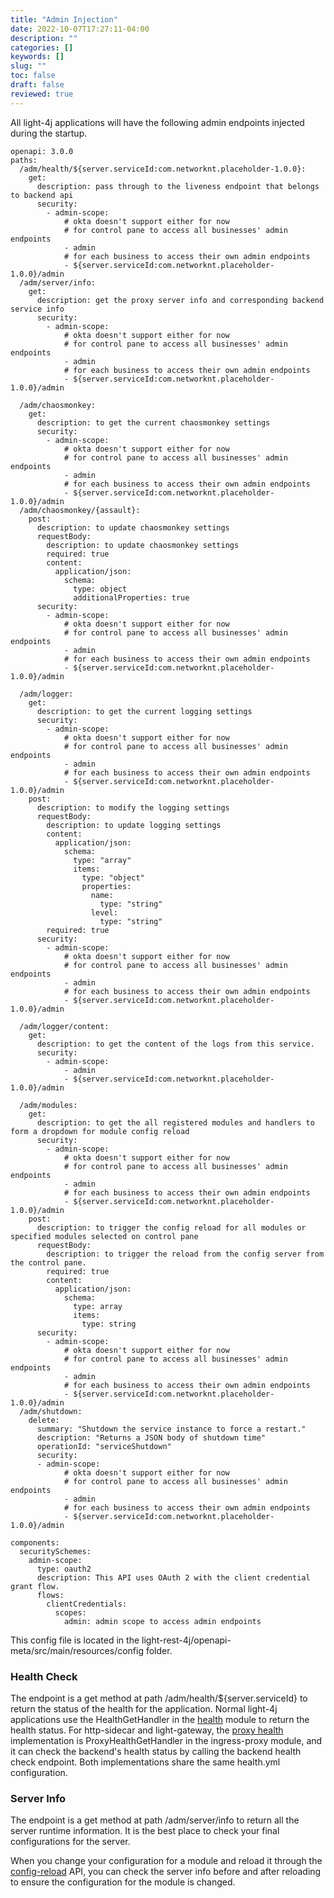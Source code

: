 ```yaml
---
title: "Admin Injection"
date: 2022-10-07T17:27:11-04:00
description: ""
categories: []
keywords: []
slug: ""
toc: false
draft: false
reviewed: true
---
```


All light-4j applications will have the following admin endpoints injected during the startup. 

```
openapi: 3.0.0
paths:
  /adm/health/${server.serviceId:com.networknt.placeholder-1.0.0}:
    get:
      description: pass through to the liveness endpoint that belongs to backend api
      security:
        - admin-scope:
            # okta doesn't support either for now
            # for control pane to access all businesses' admin endpoints
            - admin
            # for each business to access their own admin endpoints
            - ${server.serviceId:com.networknt.placeholder-1.0.0}/admin
  /adm/server/info:
    get:
      description: get the proxy server info and corresponding backend service info
      security:
        - admin-scope:
            # okta doesn't support either for now
            # for control pane to access all businesses' admin endpoints
            - admin
            # for each business to access their own admin endpoints
            - ${server.serviceId:com.networknt.placeholder-1.0.0}/admin

  /adm/chaosmonkey:
    get:
      description: to get the current chaosmonkey settings
      security:
        - admin-scope:
            # okta doesn't support either for now
            # for control pane to access all businesses' admin endpoints
            - admin
            # for each business to access their own admin endpoints
            - ${server.serviceId:com.networknt.placeholder-1.0.0}/admin
  /adm/chaosmonkey/{assault}:
    post:
      description: to update chaosmonkey settings
      requestBody:
        description: to update chaosmonkey settings
        required: true
        content:
          application/json:
            schema:
              type: object
              additionalProperties: true
      security:
        - admin-scope:
            # okta doesn't support either for now
            # for control pane to access all businesses' admin endpoints
            - admin
            # for each business to access their own admin endpoints
            - ${server.serviceId:com.networknt.placeholder-1.0.0}/admin

  /adm/logger:
    get:
      description: to get the current logging settings
      security:
        - admin-scope:
            # okta doesn't support either for now
            # for control pane to access all businesses' admin endpoints
            - admin
            # for each business to access their own admin endpoints
            - ${server.serviceId:com.networknt.placeholder-1.0.0}/admin
    post:
      description: to modify the logging settings
      requestBody:
        description: to update logging settings
        content:
          application/json:
            schema:
              type: "array"
              items:
                type: "object"
                properties:
                  name:
                    type: "string"
                  level:
                    type: "string"
        required: true
      security:
        - admin-scope:
            # okta doesn't support either for now
            # for control pane to access all businesses' admin endpoints
            - admin
            # for each business to access their own admin endpoints
            - ${server.serviceId:com.networknt.placeholder-1.0.0}/admin

  /adm/logger/content:
    get:
      description: to get the content of the logs from this service.
      security:
        - admin-scope:
            - admin
            - ${server.serviceId:com.networknt.placeholder-1.0.0}/admin

  /adm/modules:
    get:
      description: to get the all registered modules and handlers to form a dropdown for module config reload
      security:
        - admin-scope:
            # okta doesn't support either for now
            # for control pane to access all businesses' admin endpoints
            - admin
            # for each business to access their own admin endpoints
            - ${server.serviceId:com.networknt.placeholder-1.0.0}/admin
    post:
      description: to trigger the config reload for all modules or specified modules selected on control pane
      requestBody:
        description: to trigger the reload from the config server from the control pane.
        required: true
        content:
          application/json:
            schema:
              type: array
              items:
                type: string
      security:
        - admin-scope:
            # okta doesn't support either for now
            # for control pane to access all businesses' admin endpoints
            - admin
            # for each business to access their own admin endpoints
            - ${server.serviceId:com.networknt.placeholder-1.0.0}/admin
  /adm/shutdown:
    delete:
      summary: "Shutdown the service instance to force a restart."
      description: "Returns a JSON body of shutdown time"
      operationId: "serviceShutdown"
      security:
      - admin-scope:
            # okta doesn't support either for now
            # for control pane to access all businesses' admin endpoints
            - admin
            # for each business to access their own admin endpoints
            - ${server.serviceId:com.networknt.placeholder-1.0.0}/admin

components:
  securitySchemes:
    admin-scope:
      type: oauth2
      description: This API uses OAuth 2 with the client credential grant flow.
      flows:
        clientCredentials:
          scopes:
            admin: admin scope to access admin endpoints
```

This config file is located in the light-rest-4j/openapi-meta/src/main/resources/config folder.

### Health Check

The endpoint is a get method at path /adm/health/${server.serviceId} to return the status of the health for the application. Normal light-4j applications use the HealthGetHandler in the [health][] module to return the health status. For http-sidecar and light-gateway, the [proxy health][] implementation is ProxyHealthGetHandler in the ingress-proxy module, and it can check the backend's health status by calling the backend health check endpoint. Both implementations share the same health.yml configuration. 

### Server Info

The endpoint is a get method at path /adm/server/info to return all the server runtime information. It is the best place to check your final configurations for the server.

When you change your configuration for a module and reload it through the [config-reload][] API, you can check the server info before and after reloading to ensure the configuration for the module is changed. 



[health]: /concern/health/
[proxy health]: /concern/proxy-health/
[config-reload]: /concern/config-reload/
